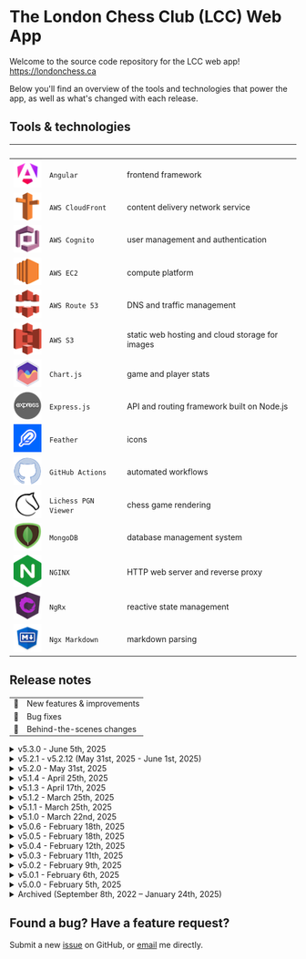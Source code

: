 # The London Chess Club (LCC) Web App

Welcome to the source code repository for the LCC web app! <https://londonchess.ca>

Below you'll find an overview of the tools and technologies that power the app, as well as what's changed with each release.

## Tools & technologies

|&nbsp;&nbsp;&nbsp;&nbsp;&nbsp;&nbsp;&nbsp;&nbsp;&nbsp;&nbsp;&nbsp;| | |
|-|-|-|
| [![Angular](readme-icons/angular.png)](https://angular.dev) | `Angular` | frontend framework |
| [![AWS Route 53](readme-icons/aws-route-53.png)](https://aws.amazon.com/route53) | `AWS CloudFront` | content delivery network service |
| [![AWS Cognito](readme-icons/aws-cognito.png)](https://aws.amazon.com/cognito) | `AWS Cognito` | user management and authentication |
| [![AWS EC2](readme-icons/aws-ec2.png)](https://aws.amazon.com/ec2) | `AWS EC2` | compute platform |
| [![AWS Route 53](readme-icons/aws-cloudfront.png)](https://aws.amazon.com/cloudfront) | `AWS Route 53` | DNS and traffic management |
| [![AWS S3](readme-icons/aws-s3.png)](https://aws.amazon.com/s3) | `AWS S3` | static web hosting and cloud storage for images |
| [![Chart.js](readme-icons/chartjs.png)](https://www.chartjs.org/) | `Chart.js` | game and player stats |
| [![Express.js](readme-icons/expressjs.png)](https://expressjs.com) | `Express.js` | API and routing framework built on Node.js |
| [![Feather](readme-icons/feather.png)](https://feathericons.com) | `Feather` | icons |
| [![GitHub Actions](readme-icons/github.png)](https://github.com/features/actions) | `GitHub Actions` | automated workflows |
| [![Lichess PGN Viewer](readme-icons/lichess.png)](https://github.com/lichess-org/pgn-viewer) | `Lichess PGN Viewer` | chess game rendering |
| [![MongoDB](readme-icons/mongodb.png)](https://www.mongodb.com) | `MongoDB` | database management system  |
| [![NGINX](readme-icons/nginx.png)](https://nginx.org/en) | `NGINX` | HTTP web server and reverse proxy |
| [![NgRx](readme-icons/ngrx.png)](https://ngrx.io) | `NgRx` | reactive state management |
| [![Ngx Markdown](readme-icons/ngx-markdown.png)](https://github.com/jfcere/ngx-markdown) | `Ngx Markdown` | markdown parsing |

## Release notes

|     |                                   |
| --- | --------------------------------- |
| 🚀  | New features & improvements       |
| 🐛  | Bug fixes                         |
| 🔧  | Behind-the-scenes changes         |

<details>
<summary>v5.3.0 - June 5th, 2025</summary>

- 🚀 Various minor improvements and optimizations to images and the Image Viewer component
- 🔧 Simplify notification flow and display toasts on a separate overlay layer for a cleaner architecture and greater customizability
</details>

<details>
<summary>v5.2.1 - v5.2.12 (May 31st, 2025 - June 1st, 2025)</summary>

- 🚀 Sort album images in Image Viewer component based on caption text
- 🐛 Various minor bug fixes
- 🔧 Test various local storage & CloudFront cache configurations, requiring repeated deployments and version bumps
- 🔧 Implement versioning on local storage keys to prevent the possibility of old state objects from being used
- 🔧 Remove unnecessary Angular Service Worker to prevent any undesired caching of stale data

</details>

<details>
<summary>v5.2.0 - May 31st, 2025</summary>

- 🚀 Allow multiple articles, events, members, and images to be viewed & edited simultaneously in multiple tabs
- 🚀 Add the ability for admins to edit image captions and album titles, as well as to delete photos directly from the Photo Viewer
- 🚀 Create new Lifetime Achievement Awards page to list all past recipients of the award
- 🚀 Support markdown blockquotes in articles
- 🚀 Choose more appropriate icons for some pages
- 🚀 Append `| LCC` to the end of browser tab page titles for all pages except the homepage
- 🚀 Improve handling of navigation to admin-only routes when not logged in
- 🔧 Various minor stability and performance improvements

</details>

<details>
<summary>v5.1.4 - April 25th, 2025</summary>

- 🔧 Reduce loading spinner limit to 2 seconds
- 🔧 Update some Angular packages

</details>

<details>
<summary>v5.1.3 - April 17th, 2025</summary>

- 🚀 Limit loading spinner to 5 seconds to keep application interactive in the event an API request hangs

</details>

<details>
<summary>v5.1.2 - March 25th, 2025</summary>

- 🚀 Update link to FIDE handbook

</details>

<details>
<summary>v5.1.1 - March 25th, 2025</summary>

- 🚀 Remove 'Active Tournament' and 'Rapid Tournament' event categories with 'Rapid Tournament (25 mins)' and 'Rapid Tournament (40 mins)'; add time control to 'Blitz Tournament' event category for consistency
- 🐛 Fix disabled button colour

</details>

<details>
<summary>v5.1.0 - March 22nd, 2025</summary>

- 🚀 Reorganize club information by incorporating a couple new sections on the About page, and adding raised cards with links on the Home page
- 🚀 Redesign Photo Grid and add support for albums
- 🚀 Improve table layout in About screen leadership section; list new assistant tournament director position under Coordinators
- 🚀 Add new [Code of Conduct](https://londonchess.ca/documents#lcc-code-of-conduct.pdf) document and redact personal information from board meeting documents
- 🚀 Add support for linking to any particular document on Documents page with # URL fragment (e.g. [londonchess.ca/documents#lcc-bylaws.pdf](https://londonchess.ca/documents#lcc-bylaws.pdf))
- 🚀 Add tooltip to document download icons and prevent default browser document reader from opening when clicked
- 🚀 Add a couple new photos from 2025 Rook's Revenge tournament
- 🚀 Increase size of link text and display underline animation when hovering over links
- 🚀 Increase allowable image upload file size to 4MB
- 🚀 Decrease load times by reducing the size of some excessively large static assets downloaded on initial load 
- 🚀 Replace full-width expansion panels on Games Archives page with buttons to make better use of the space
- 🔧 Upgrade to Angular v19.2.2
- 🔧 Upgrade third-party dependencies
- 🔧 Replace 'screen' with 'page' throughout codebase for more consistent naming

</details>

<details>
<summary>v5.0.6 - February 18th, 2025</summary>

- 🔧 Upgrade to Angular v19.1.7
- 🔧 Upgrade third-party dependencies and remove unused ones
- 🔧 Security upgrades

</details>

<details>
<summary>v5.0.5 - February 18th, 2025</summary>

- 🔧 Split Nav component into separate Navigation Bar and User Settings Menu components, and all dropdown-related logic into a dedicated Dropdown directive

</details>

<details>
<summary>v5.0.4 - February 12th, 2025</summary>

- 🔧 Integrate Plausible for outbound links, file downloads, hashed page paths and login button click events

</details>

<details>
<summary>v5.0.3 - February 11th, 2025</summary>

- 🔧 Fix README icons & begin prep work for new Photo Gallery 

</details>

<details>
<summary>v5.0.2 - February 9th, 2025</summary>

- 🚀 Add support for ordered lists and width settings on article images in markdown editor

</details>

<details>
<summary>v5.0.1 - February 6th, 2025</summary>

- 🐛 Minor bug fixes related to Members table sorting, app layout on mobile, and some funny business with icons in this README file

</details>

<details>
<summary>v5.0.0 - February 5th, 2025</summary>

- 🚀 Implement a 'sticky' app header to keep app banners and navigation buttons visible when scrolling down a page
- 🚀 Adjust layout and colour scheme in various places throughout app to remove any inconsistencies and generally improve the user experience (UX) 
- 🚀 Create a custom Date Picker component and implement in Event and Member Form component for date-related inputs
- 🚀 Redesign admin controls and make them accessible via a custom context menu (right-click); add a new bookmark control for a simpler way of adding and removing article bookmarks
- 🚀 Redesign article 'table of contents' section and have it auto-generate anchor links based on subheadings found in the article markdown data
- 🚀 Create a new Image Explorer component to allow admin users to reuse existing articles images and to delete any unused ones from the database
- 🚀 Create a new reusable Overlay service, with built-in mouse & key event listeners
- 🚀 Create a new reusable Dialog component, with a built-in header and further mouse & key event listeners
- 🚀 Redesign tooltips and dialogs, and support layered dialogs for contexts where a confirmation dialog needs to be displayed over another dialog
- 🐛 Prevent page reloads and smoothen scrolling behaviour when accessing anchor links (e.g. the `details` part of an article via `londonchess.ca/article123#details`)
- 🐛 Prevent various bugs that occurred occassionally when working with article banner images
- 🐛 Ensure clicking on admin controls and dialogs does not interact with any components below the overlay
- 🔧 Upgrade to Angular v19
- 🔧 Adapt Schedule, Members and Articles services for the new backend architecture
- 🔧 Move entire authentication flow to the new backend
- 🔧 Convert all frontend date types to either ISO 8601 date strings (standard dates in the format `YYYY-MM-DDTHH:MM:SS`) or `Moment` types in date-heavy contexts where lots of calculations may be needed
- 🔧 Consolidate all components, directives and pipes into more streamlined standalone components
- 🔧 Create custom `range` pipe for easier iteration over consecutive integers in templates
- 🔧 Clean up redundant code in Nav component
- 🔧 Improve error handling and provide more comprehensive error messages to notification toasts for easier debugging when needed
- 🔧 Rename 'Schedule' and 'Club Event' features and components to 'Event' wherever appropriate
- 🔧 Migrate deprecated `@import` rule to `@use`/`@forward` in prepararation for future release of Dart Sass 3.0.0, where `@import` will no longer be available
- 🔧 Migrate deprecated global built-in functions to use explicit `sass:` prefix
- 🔧 Migrate from Jasmine to Jest, and add unit tests for various components, pipes, validators, and utility functions
- 🔧 Update path aliases and remove redundant `.eslintrc` file
- 🔧 Improve efficiency of custom sorting algorithm (used for sorting members, club events and articles), add support for sorting by an additional secondary key, and handle certain edge cases more appropriately

</details>

<details>
<summary style="cursor: pointer">
Archived (September 8th, 2022 – January 24th, 2025)
</summary>

<details>
<summary>v4.1.12 - January 24th, 2025</summary>

- 🚀 Update About page with new membership fees for 2025–2028
- 🚀 Add 'Incremental Plan to Break Even' PDF to Documents

</details>

<details>
<summary style="cursor: pointer">
v4.1.11 - January 4th, 2025
</summary>

- 🚀 Update About page with 2025 executive committee, directors and coordinators
- 🚀 Update City Champion page with result from 2025 Championship 

</details>

<details>
<summary style="cursor: pointer">
v4.1.10 - January 3rd, 2025
</summary>

- 🚀 Add PGNs for LCC Championship Playoffs

</details>

<details>
<summary style="cursor: pointer">
v4.1.9 - November 30th, 2024
</summary>

- 🚀 Re-sort 2024 PGNs

</details>

<details>
<summary style="cursor: pointer">
v4.1.8 - November 30th, 2024
</summary>

- 🚀 Add PGNs for LCC Championship

</details>

<details>
<summary style="cursor: pointer">
v4.1.7 - November 19th, 2024
</summary>

- 🚀 Generate favicons and icons for a wider range of devices and themes
- 🚀 Improve safe mode notice text styling
- 🚀 Improve disabled button styling
- 🐛 Reverse logic of safe mode toggle switch in Member Editor form
- 🐛 Fix bug where a valid member ID in the URL was sometimes interpreted as invalid
- 🐛 Fix bug where sometimes previous event or member would be loaded up when editing

</details>

<details>
<summary style="cursor: pointer">
v4.1.6 - November 18th, 2024
</summary>

- 🔧 Upgrade Angular to `v18.2.12` and update all third-party packages & dev dependencies

</details>

<details>
<summary style="cursor: pointer">
v4.1.5 - November 17th, 2024
</summary>

- 🚀 Add ability to show/hide sensitive information when logged in as admin wherever personal details may be displayed
- 🚀 Improve how image placeholders are handled and prevent layout shifts from occurring during article loading process
- 🚀 Only display edit date on articles which were edited on a different date than the creation date
- 🐛 Always attempt to fetch the latest article, member or club event whenever the page is refreshed
- 🐛 Ensure single quotes appear as expected in article previews on Home and News pages
- 🔧 Simplify a lot of the logic around fetching and updating articles, members and club events

</details>

<details>
<summary style="cursor: pointer">
v4.1.4 - November 2nd, 2024
</summary>

- 🐛 Fix issue in Member Editor preventing new members from being added
- 🔧 Upgrade to Angular v18.1.0 and update some third-party packages

</details>

<details>
<summary style="cursor: pointer">
v4.1.3 - October 31st, 2024
</summary>

- 🚀 Improve links at the bottom of article pages and a few more minor improvements to Article Editor

</details>

<details>
<summary style="cursor: pointer">
v4.1.2 - October 31st, 2024
</summary>

- 🚀 Improve background/text contrast on disabled buttons
- 🚀 Add support for multi-line event descriptions
- 🚀 Various minor improvements to the Article Editor
- 🔧 Improve some naming conventions used throughout codebase

</details>

<details>
<summary style="cursor: pointer">
v4.1.1 - October 28th, 2024
</summary>

- 🚀 Add PGNs for round 7 of LCC Championship

</details>

<details>
<summary style="cursor: pointer">
v4.1.0 - October 23rd, 2024
</summary>

- 🚀 Add a 'Analyze in Lichess' button for games in the Game Archives page which redirects you to Lichess' analysis board with the full PGN loaded
- 🚀 Add 'Analyze this position' text to existing 'Analysis Board' button to help avoid confusion
- 🚀 Display opening and result stats for filtered games
- 🚀 Add support for null paths and tooltips to be passed in to Link component
- 🐛 Prevent left-right arrow keys from controlling scrollbar in the expansion panel when a game is focused since they already control previous/next move in the Lichess PGN Viewer
- 🐛 Add a newline character after the game termination marker, followed by an intentional blank line, to all PGNs in the Game Archives
- 🐛 Ensure embedded images in articles are responsive and are always displayed at max-width 

</details>

<details>
<summary style="cursor: pointer">
v4.0.19 - October 18th, 2024
</summary>

- 🚀 Add PGNs for round 6 of LCC Championship

</details>

<details>
<summary style="cursor: pointer">
v4.0.18 - October 14th, 2024
</summary>

- 🚀 Add PGNs for round 5 of LCC Championship

</details>

<details>
<summary style="cursor: pointer">
v4.0.17 - October 6th, 2024
</summary>

- 🐛 Fix formatting of all PGNs in the Game Archives

</details>

<details>
<summary style="cursor: pointer">
v4.0.16 - October 5th, 2024
</summary>

- 🚀 Add PGNs for round 4 of LCC Championship

</details>

<details>
<summary style="cursor: pointer">
v4.0.15 - October 4th, 2024
</summary>

- 🔧 Configure separate API endpoint for dev & prod environments 

</details>

<details>
<summary style="cursor: pointer">
v4.0.14 - September 28th, 2024
</summary>

- 🐛 Add PGNs for round 3 of LCC Championship (Sections C, D and E)

</details>

<details>
<summary style="cursor: pointer">
v4.0.13 - September 27th, 2024
</summary>

- 🐛 Add PGNs for round 3 of LCC Championship (Sections A and B)
- 🐛 Reduce padding around Lichess PGN Viewer menu options

</details>

<details>
<summary style="cursor: pointer">
v4.0.12 - September 22nd, 2024
</summary>

- 🐛 Update some game PGNs and add remainder of games from second round of LCC Championship
- 🐛 Sort 2024's PGNs by tournament round number

</details>

<details>
<summary style="cursor: pointer">
v4.0.11 - September 20th, 2024
</summary>

- 🐛 Update game PGNs from first round and add some PGNs from second round of LCC Championship

</details>

<details>
<summary style="cursor: pointer">
v4.0.10 - September 13th, 2024
</summary>

- 🐛 Add game PGNs from first round of LCC Championship

</details>

<details>
<summary style="cursor: pointer">
v4.0.9 - September 1st, 2024
</summary>

- 🐛 Ensure article content persists on page reload when composing or editing an article
- 🔧 Clean up some code related to the Loader Service
- 🔧 Update how external and mailto links are configured to better follow [HTML standard](https://html.spec.whatwg.org/multipage/text-level-semantics.html#the-a-element)

</details>

<details>
<summary style="cursor: pointer">
v4.0.8 - August 9th, 2024
</summary>

- 🚀 Update About page

</details>

<details>
<summary style="cursor: pointer">
v4.0.7 - August 5th, 2024
</summary>

- 🚀 Improve admin user authentication error handling and how toast notifications are displayed when the error message is long
- 🐛 Fix bug where Article and Members pages would sometimes hang while loading

</details>

<details>
<summary style="cursor: pointer">
v4.0.6 - August 4th, 2024
</summary>

- 🚀 Display scores next to players' names in the PGN viewer component
- 🚀 Add the ability to filter games in the Game Archives page by first/last name, whether the player was White or Black, and the number of moves 

</details>

<details>
<summary style="cursor: pointer">
v4.0.5 - July 5th, 2024
</summary>

- 🔧 Add step in GitHub action workflow to automatically invalidate CloudFront distribution whenever updating the production website S3

</details>

<details>
<summary style="cursor: pointer">
v4.0.4 - July 2nd, 2024
</summary>

- 🔧 Switch to `pnpm` and set up dedicated GitHub Actions workflows for preview and production static hosting buckets on S3
- 🔧 Set up basic unit tests

</details>

<details>
<summary style="cursor: pointer">
v4.0.3 - June 29th, 2024
</summary>

- 🚀 Remember user's show/hide past events preference in the Schedule component
- 🐛 Ensure browser back button takes you back to the top of the article after navigating to a page anchor via the article's table of contents
- 🐛 Fix Link List component's header colour theming

</details>

<details>
<summary style="cursor: pointer">
v4.0.2 - June 27th, 2024
</summary>

- 🚀 Improve colour contrast in warning toasts
- 🐛 Send prefetch request with appropriate headers to article images API to prevent the need for CORS browser plug-ins when creating/editing articles

</details>

<details>
<summary style="cursor: pointer">
v4.0.1 - June 26th, 2024
</summary>

- 🚀 Some minor styling touch-ups
- 🚀 Only display an article has been edited if it's at least 5 minutes after the creation time
- 🚀 Remove all 'MB' and empty {Fritz} annotations from archived games' PGNs

</details>

<details>
<summary style="cursor: pointer">
v4.0.0 - June 25th, 2024
</summary>

- 🚀 Upgrade to Angular v18
- 🚀 Overhaul redesign of colour theming throughout app
- 🚀 Revamp the user settings dropdown menu (top-right of app header)
- 🚀 Revamp the upcoming event banner (top of screen), and do not show again for at least 24 hours once it's been clicked
- 🚀 Introduce a dark mode, and add ability to toggle theme from the dropdown menu, defaulting to the user's browser preferences
- 🚀 Minor improvements to various UI components: buttons, tooltips, toasts, forms, screen headers, modification info boxes, event alert banners, and the page loading spinner
- 🐛 Fix layout issue on Game Archives page
- 🐛 Fix layout issue in app header when viewing app on a large screen
- 🔧 Simplify some CSS Flex code throughout codebase and remove other redundant/unused styles

</details>

<details>
<summary style="cursor: pointer">
v3.3.2 - May 25th, 2024
</summary>

- 🚀 Add more recent games (from 2017 to 2023) to club game archives
- 🚀 Various minor improvements to spruce up the Game Archives page
- 🐛 Fix a bug which made only a handful of game PGNs accessible in each expansion panel

</details>

<details>
<summary style="cursor: pointer">
v3.3.1 - May 3rd, 2024
</summary>

- 🚀 Add support for linking scheduled club events to an article where more details can be found

</details>

<details>
<summary style="cursor: pointer">
v3.3.0 - May 2nd, 2024
</summary>

- 🚀 Highlight the London Chess Championship event in the new homepage welcome section
- 🚀 Improve styling of notification toasts
- 🐛 Fix a bug which sometimes caused the page to redirect to a 404 error page
- 🐛 Fix a bug which prevented the user from navigating to the same anchor (section) of an article multiple times consecutively
- 🔧 Overhaul redesign of AWS Cognito admin authentication and password change flows

</details>

<details>
<summary style="cursor: pointer">
v3.2.0 - April 30th, 2024
</summary>

- 🚀 Revamp home screen with a more user-friendly layout and links to club's Instagram page and noticeboard on WhatsApp
- 🚀 Improve website SEO by 1) including more meaningful text within `<noscript>` tags for better description in SERPs, 2) using `<h1>` tags in Screen Header component, and 3) adding more meta tags to root index.html file
- 🚀 Dynamically generate metadata and title for each individual screen so that screen-specific titles appear in the browser tab (e.g. tab now says 'Members' when viewing the members table)
- 🔧 Implement module lazy-loading for a quicker initial load
- 🔧 Refactor website routing to split add/edit/view screens as variants of their parent member/article/event screens instead of standalone screens, and create dedicated member/article/event routing modules to handle their routing instead of a single app-level routing module
- 🔧 Refactor club map component to follow best practices with latest Google Maps API changes
- 🔧 Improve console log and error handling

</details>

<details>
<summary style="cursor: pointer">
v3.1.3 - April 24th, 2024
</summary>

- 🚀 Post PDFs of minutes from club's first three board meetings, as well as the club's bylaws
- 🚀 Change scrollbar colour to grey
- 🚀 Change article 'sticky' icon to be a bookmark
- 🐛 Ensure the next club event (in the app banner as well as the highlighted row on the Schedule screen) changes over at 9:00pm EST instead of midnight on Friday UTC time (which is currently equivalent to 7:00pm EST)
- 🔧 Replace `moment.js` library with `moment-timezone`, and improve date formatting algorithm

</details>

<details>
<summary style="cursor: pointer">
v3.1.2 - April 15th, 2024
</summary>

- 🐛 Fix a bug where scheduled club events would get sorted by date in the reverse order

</details>

<details>
<summary style="cursor: pointer">
v3.1.1 - April 14th, 2024
</summary>

- 🚀 Display provisional peak ratings in Members Table in regular `XXXX/X` format instead of converting to `(provisional)` fallback text
- 🐛 Several minor improvements and bug fixes related to article/member/event editing as well as image URL/file retrieval
- 🐛 Fix a bug where the Members Table would unsort itself after a member was edited or deleted

</details>

<details>
<summary style="cursor: pointer">
v3.1.0 - April 14th, 2024
</summary>

- 🚀 Implement article image placeholders and URL source fallbacks for better UX and to help prevent layout shift on page load when an image source is not loadable or unavailable
- 🚀 Keep admin user on the Add Member and Add Event pages after a new item (member/event) has been successfully created, to prevent them from having to re-navigate to the page each time when adding multiple items
- 🚀 Style scrollbars more consistently across app
- 🚀 Add ability to revert chosen article banner image when creating/editing an article
- 🚀 Retain form state on page refresh, and store chosen image's URL in local storage
- 🐛 Fix bug preventing admin user from setting an image on a new article
- 🔧 Major rework of the article image presigned URL/ image file serialization
- 🔧 Implement new navigation flow to help differentiate between deep-linking and page refreshing, which require slightly different page setup logic

</details>

<details>
<summary style="cursor: pointer">
v3.0.12 - April 3rd, 2024
</summary>

- 🐛 Fix bug with article view & edit navigation

</details>

<details>
<summary style="cursor: pointer">
v3.0.11 - April 3rd, 2024
</summary>

- 🐛 Fix some security vulnerabilities

</details>

<details>
<summary style="cursor: pointer">
v3.0.10 - April 2nd, 2024
</summary>

- 🚀 Save working progress in forms so that refreshing the page does not return the form to the item's original state
- 🚀 When linking directly to a 'create' or 'edit' screen for an item that could not be found in the store, make an API call to fetch that item before resorting to redirecting the user to another screen. This will allow the user to send links that take you directly to a specific article - the full collection of articles doesn't need to first be fetched from the database for this to work anymore
- 🐛 Fix bug where non-admin users were able to access certain 'edit' screens (in readonly mode)
- 🔧 Reorganize app's reusable utility functions
- 🔧 Add `type` modifier to certain imports and exports to future-proof app in the event that a transpiler (such as Babel or Vite) is introduced and it becomes unclear which imports/exports should be available at runtime (see: [this article](https://typescript-eslint.io/blog/consistent-type-imports-and-exports-why-and-how/))
- 🔧 Refactor `*ngFor` and `*ngIf` directives to Angular's new `@for` and `@if` control-flow syntax for better DX and a slightly smaller bundle size since the new syntax is built into the template engine
- 🔧 Add `readonly` modifier to all imported types and methods used in templates or help prevent accidental overwrites

</details>

<details>
<summary style="cursor: pointer">
v3.0.9 - March 12th, 2024
</summary>

- 🚀 Add a link in the app footer to the club's Instagram page
- 🚀 Display a loading spinner whenever any database operation takes place, such as updating an article or deleting an event
- 🚀 Change lecture event tag colour to blue to help differentiate from blitz tournament tags
- 🚀 After an article has been published or edited, navigate the admin user to that article instead of the News screen
- 🚀 After an article has been deleted, only navigate the user to the News screen if they're coming from the Article View screen
- 🐛 Ensure members table remains sorted after a create/edit/delete operation has completed
- 🔧 Rename all requesting database actions, changing prefix from 'load' to 'fetch'

</details>

<details>
<summary style="cursor: pointer">
v3.0.8 - March 11th, 2024
</summary>

- 🚀 Add support for linking to sections of article pages
- 🚀 Revert club map back to Google Maps' default red marker styling and improve marker's longitude and latitude co-ordinates
- 🔧 Update Angular Google Maps library to `v17.3.0-rc.0` and replace deprecated `map-marker` with `advanced-map-marker` HTML element

</details>

<details>
<summary style="cursor: pointer">
v3.0.7 - March 10th, 2024
</summary>

- 🐛 Reinstate Angular Service Worker to prevent page from not being found when deep-linking into subroutes such as `/members` or `/news`

</details>

<details>
<summary style="cursor: pointer">
v3.0.6 - March 9th, 2024
</summary>

- 🐛 Fix issue where Members table sometimes hangs when sorting

</details>

<details>
<summary style="cursor: pointer">
v3.0.5 - March 9th, 2024
</summary>

- 🚀 Replace 100-items per page option in paginator component with one that allows user to see _all_ table items at once
- 🐛 Remove the option to install a bootable version of the website, and all ngsw (Angular Service Worker) related code

</details>

<details>
<summary style="cursor: pointer">
v3.0.4 - March 2nd, 2024
</summary>

- 🐛 Fix minor alignment issue in app footer

</details>

<details>
<summary style="cursor: pointer">
v3.0.3 - March 2nd, 2024
</summary>

- 🔧 Test out new website update notification process with change introduced in v3.0.2

</details>

<details>
<summary style="cursor: pointer">
v3.0.2 - March 2nd, 2024
</summary>

- 🐛 No longer force user from refreshing the page when a new version of the website becomes available, and instead only display a notification in the app footer that a new version is available

</details>

<details>
<summary style="cursor: pointer">
v3.0.1 - February 5th, 2024
</summary>

- 🚀 Migrate archived games (1974-2000) from old website
- 🚀 Update City Champion screen with result from 2023 Championship match

</details>

<details>
<summary style="cursor: pointer">
v3.0.0 - January 24th, 2024
</summary>

- 🚀 Upgrade to Angular v17
- 🚀 Show loading spinner over Photo Gallery photo while it loads
- 🚀 Create a PGN viewer widget and use to display archived games in new Game Archives screen
- 🐛 Remove spaces between link text and any punctuation that follows

</details>

<details>
<summary style="cursor: pointer">
v2.2.5 - January 18th, 2024
</summary>

- 🚀 Update main contact email to `welcome@londonchess.ca`

</details>

<details>
<summary style="cursor: pointer">
v2.2.4 - January 17th, 2024
</summary>

- 🚀 Add next/previous image buttons on Photo Gallery screen
- 🔧 Refactor ImageOverlay state as a general Photos state, and add more photo-related actions and selectors

</details>

<details>
<summary style="cursor: pointer">
v2.2.3 - January 17th, 2024
</summary>

- 🚀 Display each member's last update date in the members table
- 🚀 Carry over some markdown table features to the members table (i.e. horizontal scrollbar and larger font sizes)
- 🐛 Fix issue preventing admin user from adding a new member without supplying certain optional properties
- 🐛 Fix paginator tooltip text
- 🔧 Consolidate/remove repeated or no longer used table code

</details>

<details>
<summary style="cursor: pointer">
v2.2.2 - January 12th, 2024
</summary>

- 🐛 Fix various bugs which sometimes prevented an admin user from posting or editing an article
- 🔧 Improve some NgRx action names following v2.2.0's navigation refactor

</details>

<details>
<summary style="cursor: pointer">
v2.2.1 - January 11th, 2024
</summary>

- 🚀 Add fun chess pieces graphic to app header and update header font
- 🚀 Increase number of articles shown on the Home screen from 4 to 5
- 🐛 Prevent tooltips from displaying out of screen's bounds

</details>

<details>
<summary style="cursor: pointer">
v2.2.0 - January 9th, 2024
</summary>

- 🚀 Add ability to open any linkable item in a new tab by ctrl-clicking, and also display URL in browser on hover (previously was only possible on certain standard text links)
- 🚀 Various minor improvements to admin user dropdown component
- 🚀 Scroll to top of screen after toggling past events in the Schedule screen
- 🚀 Brief update on 2023 Championship Match (more details and photos to follow)
- 🔧 Refactor navigation logic throughout app to make better use of Angular's routing features
- 🔧 Leverage NgNeat's `until-destroy` library for a neater way to unsubscribe from observables when a component is destroyed

</details>

<details>
<summary style="cursor: pointer">
v2.1.0 - December 31st, 2023
</summary>

- 🚀 Add support for 'sticky' articles, allowing admins to bump up selected articles to the top of the list
- 🚀 Auto-expire warning toasts (red notifications in bottom-left of screen) just as with success toasts
- 🚀 Navigate to Home screen when clicking on either London Chess Club logo or text in main app header, and always in the current browser tab
- 🐛 Fix bug causing unsaved changes dialog from appearing when editing an article, even when it was returned to its original state
- 🐛 Fix some broken links on the About screen, and make sure they open up in a new tab when expected

</details>

<details>
<summary style="cursor: pointer">
v2.0.4 - December 23rd, 2023
</summary>

- 🐛 Fix some layout issues on Article Viewer screen
- 🐛 Fix timezone of default 'created by' & 'last edited by' dates for member edits when value is not found in database
- 🔧 Revert table width hacks in Markdown Renderer component now that layout has been corrected

</details>

<details>
<summary style="cursor: pointer">
v2.0.3 - December 22nd, 2023
</summary>

- 🐛 Fix some typos on the About screen
- 🐛 Ensure article banner images can be fetched through both HTTP and HTTPS and on all environments

</details>

<details>
<summary style="cursor: pointer">
v2.0.2 - December 20th, 2023
</summary>

- 🔧 Revert changes made in v2.0.1 to test out effects of the directive in the `index.html`

</details>

<details>
<summary style="cursor: pointer">
v2.0.1 - December 20th, 2023
</summary>

- 🐛 Use `upgrade-insecure-requests` directive to ensure article images endpoint can be reached via HTTP on both staging and prod environments

</details>

<details>
<summary style="cursor: pointer">
v2.0.0 - December 20th, 2023
</summary>

- 🚀 Make adjustments to this README.md prior to v2.0.0 launch
- 🚀 Move About screen to after Home screen in the navigation tabs
- 🚀 Improve About screen layout and content
- 🚀 Display only future events in Schedule by default, with an option to show past events
- 🐛 Fix issue which prevented article banner images from being fetched using secure connection (HTTPS protocol)
- 🐛 Correct club event date-time tiemzone calculations which were causing Thursday club event dates to show up as Wednesday
- 🐛 Fix Angular Service Worker issues when app is running on a production environment
- 🐛 Fix bug which prevented form validation icon from appearing in Create/Edit Event screen
- 🔧 Split `utils.ts` into more categorized util files, and leverage `moment.js` library for better date-time calculations

</details>

<details>
<summary style="cursor: pointer">
v1.6.8-beta - December 19th, 2023
</summary>

- 🚀 Update content on About screen
- 🚀 Update content on Champion screen
- 🐛 Fix password change bug
- 🔧 Update `manifest.webmanifest` file

</details>

<details>
<summary style="cursor: pointer">
v1.6.7-beta - December 18th, 2023
</summary>

- 🚀 Make member's year of birth field visible only to admins
- 🐛 Correct peak rating calculation for when a member's rating is edited
- 🐛 Ensure current date in new member empty form template correctly uses local timezone and not UTC time

</details>

<details>
<summary style="cursor: pointer">
v1.6.6-beta - December 17th, 2023
</summary>

- 🚀 Add a 'report a bug' link to the website footer
- 🚀 Limit banner image height so that it doesn't expand too much on larger screens
- 🐛 Fix bug preventing new banner images from being uploaded in some scenarios

</details>

<details>
<summary style="cursor: pointer">
v1.6.5-beta - December 16th, 2023
</summary>

- 🚀 Add support for hyperlinks and bullet points in article bodies
- 🚀 Minor revamping of home screen, about screen, and app header
- 🚀 Update some static content on about screen
- 🐛 Fix some minor layout bugs in Article Grid component
- 🐛 Fix bug causing unsaved changes modal to appear after successfully updating a member
- 🐛 Display correct 6:00 PM start time in banner alert message

</details>

<details>
<summary style="cursor: pointer">
v1.6.4-beta - December 12th, 2023
</summary>

- 🚀 Sort articles based on creation date
- 🚀 Hide more markdown characters from article body preview in Article Grid
- 🐛 Only show article edit date if different from creation date
- 🐛 Ensure new lines are at least preserved with HTML 'break' tags for now

</details>

<details>
<summary style="cursor: pointer">
v1.6.3-beta - December 10th, 2023
</summary>

- 🚀 Update schedule event types; add icon beside championship type
- 🐛 Fix various small bugs in Event Form component

</details>

<details>
<summary style="cursor: pointer">
v1.6.2-beta - December 9th, 2023
</summary>

- 🚀 Improve styling on divider lines used throughout app
- 🐛 Fix layout of Modification Info component, particularly for small devices
- 🐛 Fix bug where the create/edit member form incorrectly detected changes in the member's details

</details>

<details>
<summary style="cursor: pointer">
v1.6.1-beta - December 9th, 2023
</summary>

- 🐛 Fix bug causing embedded tables in articles to mess up the screen layout

</details>

<details>
<summary style="cursor: pointer">
v1.6.0-beta - December 7th, 2023
</summary>

- 🚀 Revamp top-right dropdown user menu
- 🚀 In the admin-only article/event/member edit forms, display author's name next to each article/event/member; display in the new user dropdown menu as well
- 🚀 Various minor layout improvements in form and toaster components
- 🔧 Improve user login and Cognito auth flow
- 🔧 Overhaul refactor of item creation and update dates to support JS Date objects, as well as store and read items' new creation & update details

</details>

<details>
<summary style="cursor: pointer">
v1.5.3-beta - December 2nd, 2023
</summary>

- 🚀 Improve modal (pop-up) button colour scheme
- 🐛 Fix bug where long links in the article body would break the layout on small devices

</details>

<details>
<summary style="cursor: pointer">
v1.5.2-beta - December 1st, 2023
</summary>

- 🔧 Increase production budgets in `angular.json` to accomodate for the new icon library

</details>

<details>
<summary style="cursor: pointer">
v1.5.1-beta - December 1st, 2023
</summary>

- 🚀 Add support for LCC-styled markdown tables in articles' content section
- 🚀 Replace CDS with Angular Feather library for icons
- 🚀 Increase limit on article body length and align text left in markdown preview section of Article Editor
- 🐛 Prevent user menu dropdown icon from displaying above the image previews when an image is selected in the Photo Gallery
- 🔧 Remove all dependencies to Clarity Design System library and replace with a more lightweight alternative solutions jfor icons

</details>

<details>
<summary style="cursor: pointer">
v1.5.0-beta - December 1st, 2023
</summary>

- 🚀 Add support for markdown in articles!
- 🐛 Fix various minor layout bugs on News and Photo Gallery screens
- 🐛 Restrict article banner image size to 1MB to ensure image uploads do not fail
- 🐛 Ensure dates used to determine upcoming events are compared correctly
- 🔧 Clean up various warnings showing up in the console, related to issues with the webmanifest and common JS packages

</details>

<details>
<summary style="cursor: pointer">
v1.4.5-beta - November 22nd, 2023
</summary>

- 🐛 Fix various minor bugs on Photo Gallery screen

</details>

<details>
<summary style="cursor: pointer">
v1.4.4-beta - November 22nd, 2023
</summary>

- 🚀 Improve typography and layout of Schedule and Nav components
- 🚀 Add more photos and archive links to Photo Gallery screen
- 🚀 Improve styling of 'secondary' buttons throughout app
- 🐛 Fix various minor bugs on Article Editor and Article Viewer screens
- 🔧 Revamp this `README` file and issue tickets for upcoming full release (v2.0.0)
- 🔧 Reorganize `layout` style partials

</details>

<details>
<summary style="cursor: pointer">
v1.4.3-beta - November 19th, 2023
</summary>

- 🚀 Display next event as a banner with option to link to that particular event on the Schedule screen
- 🚀 Improve how images are displayed on small devices
- 🚀 Add more event categories and only display upcoming events on the Home screen
- 🐛 Ensure admin control buttons don't propagate and trigger click events on their parent components
- 🔧 Create a `formatDate` pipe that invokes the `formatDate` utility function

</details>

<details>
<summary style="cursor: pointer">
v1.4.2-beta - November 16th, 2023
</summary>

- 🚀 Automatically log in after a successful password change, redirect user to Home screen, and hide sensitive information from Redux Devtools
- 🐛 Fix bug preventing user from accessing add member, add article and add event screens
- 🐛 Fix bug causing 'Last edited: Invalid Date' to be displayed after creating a new article

</details>

<details>
<summary style="cursor: pointer">
v1.4.1-beta - November 15th, 2023
</summary>

- 🚀 Add tables for executive committee and board of directors
- 🚀 Fix table column widths for all breakpoints to prevent layout shifts when sorting and awkward gaps between columns
- 🐛 Fix some small layout bugs on Champion screen
- 🐛 Fix bug preventing user menu to open

</details>

<details>
<summary style="cursor: pointer">
v1.4.0-beta - November 13th, 2023
</summary>

- 🚀 Overhaul layout upgrades on all screens
- 🔧 Implement power-of-2 't-shirt size' naming conventions for spacing style rules, including paddings, margins and flex gaps
- 🔧 Update some copy
- 🔧 Remove unnecessary/ unused style sheet partials

</details>

<details>
<summary style="cursor: pointer">
v1.3.3-beta - November 5th, 2023
</summary>

- 🚀 Update production environment variable for article images endpoint to not include port number now that nginx reverse proxy is set up

</details>

<details>
<summary style="cursor: pointer">
v1.3.2-beta - November 4th, 2023
</summary>

- 🚀 Update production environment variable for article images endpoint to use IP address of server running on the new EC2 instance

</details>

<details>
<summary style="cursor: pointer">
v1.3.1-beta - November 1st, 2023
</summary>

- 🔧 Update `README` and `.gitignore` files

</details>

<details>
<summary style="cursor: pointer">
v1.3.0-beta - October 30th, 2023
</summary>

- 🚀 Support banner images for articles
- 🚀 Create an Article Viewer screen to display the entire article whenever one is selected in the Article Grid
- 🚀 Remove unnecessary 'subtitle' field
- 🚀 Improve screen layouts for XL-wide devices
- 🚀 Improve truncation logic and support truncation by line count
- 🚀 Modify all toast titles to make them more distinct from notification descriptions directly below
- 🐛 Fix bug causing forms to submit twice when using the 'enter' key
- 🐛 Fix bug preventing new password from being sent to the server

- 🔧 Use generic types for `ServiceResponse`'s payload property for better type safety

</details>

<details>
<summary style="cursor: pointer">
v1.2.0-beta - October 4th, 2023
</summary>

- 🚀 Support submitting via 'enter' key in all forms
- 🚀 Add ability to return to the previous screen and request a new code after an email has already been entered
- 🐛 Revert changes to algorithm of 'kebabize' helper function, ensuring that the correct CSS classes are added in the Members Table component
- 🐛 Ensure all validator functions work as expected again, after major code refactor in the previous release

- 🔧 Simplify handling of form validation messages

</details>

<details>
<summary style="cursor: pointer">
v1.1.0-beta - August 31st, 2023
</summary>

- 🚀 Embed Google Maps map of club location
- 🔧 Enforce strict typing and apply better formatting in all files using new ESLint, Prettier and Beautify set up
- 🔧 Update and clean up this `README` file
- 🔧 Ensure all functions have an explicit return type

</details>

<details>
<summary style="cursor: pointer">
v1.0.0-beta - September 26th, 2022
</summary>

- 🐛 Revert accidental removal of DevTools module property 'logOnly' to re-disable all but logs when in a production environment
- 🔧 Clean up comments throughout codebase
- 🔧 Add any missing information to this `README` file

</details>

<details>
<summary style="cursor: pointer">
v0.8.2-alpha - September 22nd, 2022
</summary>

- 🚀 Add 'date created' and 'date edited' information to article cards
- 🚀 Improve date formatting in schedule component
- 🚀 Centre admin control links displayed above the schedule, members, and article grid components
- 🚀 Sanitize any actions in NgRx DevTools that include sensitive information
- 🔧 Remove any unused code from article grid and article form components and resize the cards that make up the article grid
- 🔧 Clean up `.gitignore` file

</details>

<details>
<summary style="cursor: pointer">
v0.8.1-alpha - September 13th, 2022
</summary>

- 🚀 Implement custom trackBy function to improve performance of ngFor directive's tracking algorithm
- 🐛 Correct faulty date format conversions used in schedule component
- 🔧 Wrap `createEffect()` callbacks with `return` for easier debugging

</details>

<details>
<summary style="cursor: pointer">
v0.8.0-alpha - September 8th, 2022
</summary>

- 🚀 Integrate an NgRx (redux-based) infrastructure for state management
- 🚀 Integrate various backend solutions through AWS, including: DynamoDB for a NoSQL database, Cognito and IAM for user authentication and authorization, API Gateway and Lambda functions for HTTP request manipulation and routing, S3 for static hosting, CodeBuild for an automated CI/CD pipeline triggered directly by GitHub PR merges, and Route 53 and CloudFront for DNS record management, CDN services, and traffic management
- 🚀 Implement an assortment of basic UI/UX features, such as toast notifications, modals (pop-ups) for action confirmation, an alert bar at the top of the screen, and a loading spinner for when data is being fetched from the database
- 🚀 Implement a standard nav bar to route to the various screens available, including an icon-only view on smaller devices, and a user account section to house any account-specific information and actions
- 🚀 Implement user sign up, login, and change password flows, granting LCC committee members admin access to perform Create, Read, Update and Delete (CRUD) actions on any data which is regularly updated: currently members, articles, and scheduled events
- 🚀 Implement basic members table and paginator components, fully fitted with sorting and filtering algorithms
- 🚀 _(Work in progress)_ Implement basic database CRUD functionality and a responsive grid layout for articles
- 🚀 Implement basic CRUD functionality and a responsive table layout for all club events stored in the database
- 🚀 Create a responsive grid layout to organize the most commonly sought information about the club
- 🚀 Create a responsive grid layout to house photos from club meetings and club-organized events, including the functionality to enlarge photos in an image overlay 'preview' mode
- 🚀 Create a responsive grid layout to showcase only the most pertinent information from other screens (such as only the next 4 events from the schedule, and a more limited amount of photos from the photo gallery)

</details>
</details>

## Found a bug? Have a feature request?

Submit a new [issue](https://github.com/mwiraszka/LondonChessClub/issues) on GitHub, or [email](mailto:michal@londonchess.ca?subject=LCC%20Website) me directly.
